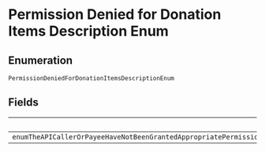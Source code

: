 
# Permission Denied for Donation Items Description Enum

## Enumeration

`PermissionDeniedForDonationItemsDescriptionEnum`

## Fields

| Name |
|  --- |
| `enumTheAPICallerOrPayeeHaveNotBeenGrantedAppropriatePermissionsToSendItemscategoryAsDONATIONPleaseSpeakToYourAccountManagerIfYouWantToProcessTheseTypeOfItems` |

